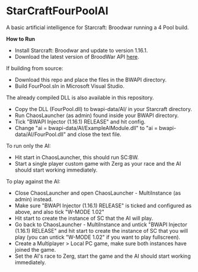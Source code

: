 # StarCraftFourPoolAI

A basic artificial intelligence for Starcraft: Broodwar running a 4 Pool build.

<strong>How to Run</strong>
- Install Starcraft: Broodwar and update to version 1.16.1.
- Download the latest version of BroodWar API [here](https://github.com/bwapi/bwapi).

If building from source:
- Download this repo and place the files in the BWAPI directory.
- Build FourPool.sln in Microsoft Visual Studio.

The already compiled DLL is also available in this repository.

- Copy the DLL (FourPool.dll) to bwapi-data/AI/ in your Starcraft directory.
- Run ChaosLauncher (as admin) found inside your BWAPI directory.
- Tick "BWAPI Injector (1.16.1) RELEASE" and hit config.
- Change "ai = bwapi-data/AI/ExampleAIModule.dll" to "ai = bwapi-data/AI/FourPool.dll" and close the text file.

To run only the AI:
- Hit start in ChaosLauncher, this should run SC:BW.
- Start a single player custom game with Zerg as your race and the AI should start working immediately.

To play against the AI:
- Close ChaosLauncher and open ChaosLauncher - MultiInstance (as admin) instead.
- Make sure "BWAPI Injector (1.16.1) RELEASE" is ticked and configured as above, and also tick "W-MODE 1.02"
- Hit start to create the instance of SC that the AI will play.
- Go back to ChaosLauncher - MultiInstance and untick "BWAPI Injector (1.16.1) RELEASE" and hit start to create the instance of SC that you will play (you can untick "W-MODE 1.02" if you want to play fullscreen).
- Create a Multiplayer > Local PC game, make sure both instances have joined the game.
- Set the AI's race to Zerg, start the game and the AI should start working immediately.
